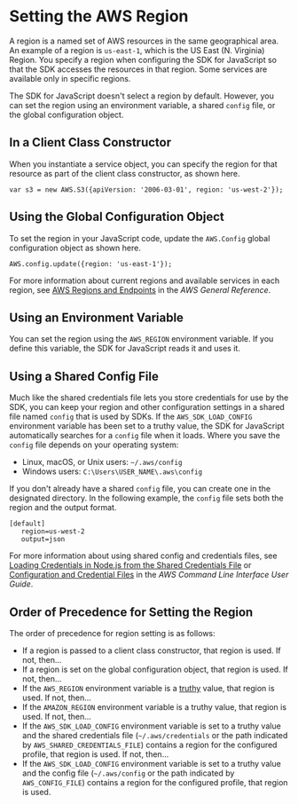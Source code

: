 # Setting the AWS Region<a name="setting-region"></a>

A region is a named set of AWS resources in the same geographical area\. An example of a region is `us-east-1`, which is the US East \(N\. Virginia\) Region\. You specify a region when configuring the SDK for JavaScript so that the SDK accesses the resources in that region\. Some services are available only in specific regions\.

The SDK for JavaScript doesn't select a region by default\. However, you can set the region using an environment variable, a shared `config` file, or the global configuration object\.

## In a Client Class Constructor<a name="setting-region-constructor"></a>

When you instantiate a service object, you can specify the region for that resource as part of the client class constructor, as shown here\.

```
var s3 = new AWS.S3({apiVersion: '2006-03-01', region: 'us-west-2'});
```

## Using the Global Configuration Object<a name="setting-region-config-object"></a>

To set the region in your JavaScript code, update the `AWS.Config` global configuration object as shown here\.

```
AWS.config.update({region: 'us-east-1'});
```

For more information about current regions and available services in each region, see [ AWS Regions and Endpoints](http://docs.aws.amazon.com/general/latest/gr/rande.html) in the *AWS General Reference*\.

## Using an Environment Variable<a name="setting-region-environment-variable"></a>

You can set the region using the `AWS_REGION` environment variable\. If you define this variable, the SDK for JavaScript reads it and uses it\.

## Using a Shared Config File<a name="setting-region-config-file"></a>

Much like the shared credentials file lets you store credentials for use by the SDK, you can keep your region and other configuration settings in a shared file named `config` that is used by SDKs\. If the `AWS_SDK_LOAD_CONFIG` environment variable has been set to a truthy value, the SDK for JavaScript automatically searches for a `config` file when it loads\. Where you save the `config` file depends on your operating system:
+ Linux, macOS, or Unix users: `~/.aws/config`
+ Windows users: `C:\Users\USER_NAME\.aws\config`

If you don't already have a shared `config` file, you can create one in the designated directory\. In the following example, the `config` file sets both the region and the output format\.

```
[default]
   region=us-west-2
   output=json
```

For more information about using shared config and credentials files, see [Loading Credentials in Node\.js from the Shared Credentials File](loading-node-credentials-shared.md) or [Configuration and Credential Files](http://docs.aws.amazon.com/general/latest/gr/cli-config-files.html) in the *AWS Command Line Interface User Guide*\.

## Order of Precedence for Setting the Region<a name="setting-region-order-of-precedence"></a>

The order of precedence for region setting is as follows:
+ If a region is passed to a client class constructor, that region is used\. If not, then\.\.\.
+ If a region is set on the global configuration object, that region is used\. If not, then\.\.\.
+ If the `AWS_REGION` environment variable is a [truthy](https://developer.mozilla.org/en-US/docs/Glossary/Truthy) value, that region is used\. If not, then\.\.\.
+ If the `AMAZON_REGION` environment variable is a truthy value, that region is used\. If not, then\.\.\.
+ If the `AWS_SDK_LOAD_CONFIG` environment variable is set to a truthy value and the shared credentials file \(`~/.aws/credentials` or the path indicated by `AWS_SHARED_CREDENTIALS_FILE`\) contains a region for the configured profile, that region is used\. If not, then\.\.\.
+ If the `AWS_SDK_LOAD_CONFIG` environment variable is set to a truthy value and the config file \(`~/.aws/config` or the path indicated by `AWS_CONFIG_FILE`\) contains a region for the configured profile, that region is used\.